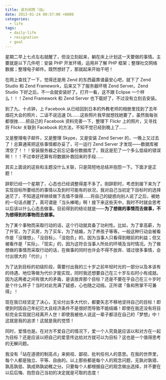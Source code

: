 ```yaml
---
title: 该为何而「战」
date: 2013-01-24 00:57:00 +0800
categories:
  - life
tags:
  - daily-life
  - resignation
  - goal
---
```

星期二早上七点左右就醒了，但没立刻起来，躺在床上计划这一天要做的事情。主要就是以下几件吧：安装 PHP 开发环境，运用并了解 PHP 框架；整理社交网络数据；整理电子邮件。既然想好了，那就起来开始干吧！

在网上查找了一下，觉得还是用 Zend 的东西最靠谱最安心吧，就下了 Zend Studio 和 Zend Framework，后来又下了服务器环境 Zend Server。Zend Studio 下好之后，不一会就安装好了。打开一看，这不跟 Eclipse 一个样么！！！Zend Framework 和 Zend Server 也下载好了，不过没有立刻去安装。

到了九、十点钟，上 Facebook 从已经回到日本的外教老师的相册里找到了去年烟花大会的照片，二话不说迅速 DL……这些照片我早就想找她要了，虽然我每张都很挫……把自己的 Facebook 资料完善一下，整理下 Flickr 上的照片，又寻找将 Flickr 关联到 Facebook 的方法，不知不觉已经到晚上了……

又是整理电子邮件，又是整理 Skype，又是安装 Zend Server 的，一晚上又过去了！总算通宵把这些事情都办妥了，可一运行 Zend Server 才发现——数据库被清空了！！！安装服务器之前忘记备份数据库了，我这是犯了一个多么低级的错误啊！！！不过幸好还算有将数据补救回来的手段……

其实上面说的这些和主题没什么关联，只是简短地总结并抱怨一下。下面才是正题！

辞职已经一个星期了，心态也已经调整得差不多了。刚辞职时，考虑到接下来为了实现目标所要经历的事情以及到时可能有的状况，我对自己当初定下目标时的选择迷茫了，不知道这样继续做下去值不值得……将自己的疑惑向别人说了之后，被她的一句话点醒了，真可谓是「当头棒喝」啊！接下来这些天中，我时不时就会思考以后该以什么心态去做事。目前得到的结论就是——**为了想做的事情而去做事，不为想得到的事物而去做事。**

为了某个事物而采取行动的话，这个行动就具备了功利性。比如，为了拿高薪，为了升官，为了买房，为了买车，为了结婚，为了养孩子等等。一般这种行动会被看作是「没理想」、「没目标」、「没抱负」的，因为当事人只看得到眼前的利益；但又被看作是「实际」、「现实」的，因为这符合当事人所处的环境及当时情况。为了做想做的事情而采取行动的话，在做事的同时也许会不得不放弃、错过很多事情，会付出很大的「代价」！

为了达到目标的初级阶段，需要付出我的三十岁之前年轻时光的一部分以及本该有的待遇、地位等做为代价才能实现，同时我还想要自己在三十岁左右时小有成就。因为这两者之间有很大的矛盾，是该放弃那个目标？还是不要在乎自己在三十岁时是个什么样子？当时对此充满了疑惑，心也随之动摇。正所谓「鱼和熊掌不可兼得」！

现在我已经坚定了决心，无论付出多大代价，都要矢志不移地坚持自己的目标！即使到时因自己年纪已大且经济条件不是很好而导致不能结婚！即使在我还没有将目标完全实现就已经离开人世！即使我被他人说这一辈子都活在自己的「梦想」中！这就是我的追求！这就是我的觉悟！

同时，爱情也是。在对方不爱自己的情况下，爱一个人究竟是应该以和对方在一起为目标？还是应该以把自己的爱意传达给对方就可以为目标？这也是一个值得思考的无解问题。

我没有「站在道德的制高点」来俯视、鄙视、批判任何人的意思。在我的世界里，每个人都是独立、平等、自由的。以上那些都是每个人的观念问题，无孰对孰错、孰高孰低、孰成熟孰幼稚之分。只要每个人都根据自己的观念做出选择，并不要在以后后悔、抱怨自己当初的决定就是可取的态度！
